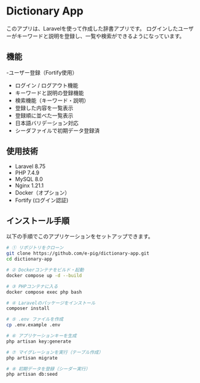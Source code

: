 # Dictionary App

このアプリは、Laravelを使って作成した辞書アプリです。
ログインしたユーザーがキーワードと説明を登録し、一覧や検索ができるようになっています。

## 機能
-ユーザー登録（Fortify使用）
- ログイン / ログアウト機能
- キーワードと説明の登録機能
- 検索機能（キーワード・説明）
- 登録した内容を一覧表示
- 登録順に並べた一覧表示
- 日本語バリデーション対応
- シーダファイルで初期データ登録済

## 使用技術
- Laravel 8.75
- PHP 7.4.9
- MySQL 8.0
- Nginx 1.21.1
- Docker（オプション）
- Fortify (ログイン認証)

## インストール手順
以下の手順でこのアプリケーションをセットアップできます。

```bash
# ① リポジトリをクローン
git clone https://github.com/e-pig/dictionary-app.git
cd dictionary-app

# ② Dockerコンテナをビルド・起動
docker compose up -d --build

# ③ PHPコンテナに入る
docker compose exec php bash

# ④ Laravelのパッケージをインストール
composer install

# ⑤ .env ファイルを作成
cp .env.example .env

# ⑥ アプリケーションキーを生成
php artisan key:generate

# ⑦ マイグレーションを実行（テーブル作成）
php artisan migrate

# ⑧ 初期データを登録（シーダー実行）
php artisan db:seed
